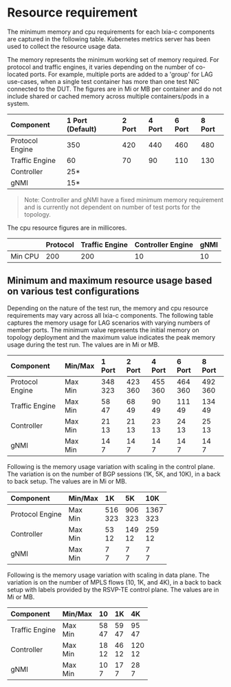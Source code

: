 # Resource requirement

The minimum memory and cpu requirements for each Ixia-c components are captured in the following table. Kubernetes metrics server has been used to collect the resource usage data.

The memory represents the minimum working set of memory required. For protocol and traffic engines, it varies depending on the number of co-located ports. For example, multiple ports are added to a 'group' for LAG use-cases, when a single test container has more than one test NIC connected to the DUT. The figures are in Mi or MB per container and do not include shared or cached memory across multiple containers/pods in a system.

| Component        |1 Port (Default)| 2 Port  | 4 Port  | 6 Port  |8 Port|
|:---              |:---            |:---     |:---     |:---     |:---  |
| Protocol Engine  | 350            |  420    | 440     |  460    | 480  |
|  Traffic Engine  | 60             | 70      |  90     | 110     | 130  |
|  Controller      |   25*          |         |         |         |      |
|  gNMI            | 15*            |         |         |         |      |

>Note: Controller and gNMI have a fixed minimum memory requirement and is currently not dependent on number of test ports for the topology.

The cpu resource figures are in millicores.

|         |Protocol | Traffic Engine | Controller Engine | gNMI  |
| :---    | :---    | :---           | :---              | :---  |
| Min CPU |   200   |   200          |     10            |   10  |

## Minimum and maximum resource usage based on various test configurations

Depending on the nature of the test run, the memory and cpu resource requirements may vary across all Ixia-c components. The following table captures the memory usage for LAG scenarios with varying numbers of member ports. The minimum value represents the initial memory on topology deployment and the maximum value indicates the peak memory usage during the test run. The values are in Mi or MB.

| Component     | Min/Max    | 1 Port   | 2 Port   | 4 Port   | 6 Port   | 8 Port   |
|:---           |:---        |:---	    |:---      |:---	  |:---	     |:---	    |
|Protocol Engine| Max<br>Min |348<br>323|423<br>360|455<br>360|464<br>360|492<br>360|
|Traffic Engine | Max<br>Min |58<br>47  | 68 <br>49| 90 <br>49|111<br>49 |134<br>49 |
| Controller    | Max<br>Min |21<br>13  | 21<br>13 | 23<br>13 | 24<br>13 |25<br>13  |
|   gNMI        | Max<br>Min |14<br>7   | 14<br>7  | 14<br>7  | 14<br>7  | 14<br>7  |

Following is the memory usage variation with scaling in the control plane. The variation is on the number of BGP sessions (1K, 5K, and 10K), in a back to back setup. The values are in Mi or MB.

| Component      | Min/Max    |   1K     |   5K     |  10K      |
| :----------    | :-------   | :------  | :------  | :-----    |
| Protocol Engine| Max<br>Min |516<br>323|906<br>323|1367<br>323|
| Controller     | Max<br>Min |53<br>12  |149<br>12 |259<br>12  |
| gNMI           | Max<br>Min | 7<br>7   | 7<br>7   |  7<br>7   |

Following is the memory usage variation with scaling in data plane. The variation is on the number of MPLS flows (10, 1K, and 4K), in a back to back setup with labels provided by the RSVP-TE control plane. The values are in Mi or MB.

| Component      | Min/Max    |   10   |   1K   |   4K    |
| :----------    | :-------   | :------| :------| :------ |
| Traffic Engine | Max<br>Min |58<br>47|59<br>47|95<br>47 |
|  Controller    | Max<br>Min |18<br>12|46<br>12|120<br>12|
|  gNMI          | Max<br>Min |10<br>7 |17<br>7 |28<br>7  |
